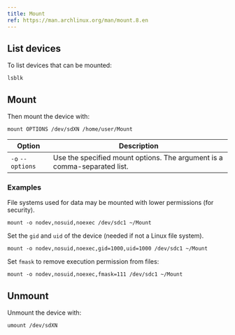 ```yaml
---
title: Mount
ref: https://man.archlinux.org/man/mount.8.en
---
```


## List devices

To list devices that can be mounted:

```shell
lsblk
```

## Mount

Then mount the device with:

```shell
mount OPTIONS /dev/sdXN /home/user/Mount
```

| Option | Description |
| --- | --- |
| `-o` `--options` | Use the specified mount options. The argument is a comma-separated list. |

### Examples

File systems used for data may be mounted with lower permissions (for security).

```shell
mount -o nodev,nosuid,noexec /dev/sdc1 ~/Mount
```

Set the `gid` and `uid` of the device (needed if not a Linux file system).

```shell
mount -o nodev,nosuid,noexec,gid=1000,uid=1000 /dev/sdc1 ~/Mount
```

Set `fmask` to remove execution permission from files:

```shell
mount -o nodev,nosuid,noexec,fmask=111 /dev/sdc1 ~/Mount
```

## Unmount

Unmount the device with:

```shell
umount /dev/sdXN
```
